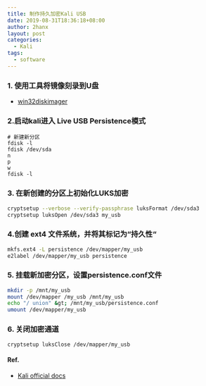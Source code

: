 ```yaml
---
title: 制作持久加密Kali USB
date: 2019-08-31T18:36:18+08:00
author: 2hanx
layout: post
categories:
  - Kali
tags:
  - software
---
```

### 1. 使用工具将镜像刻录到U盘

  * [win32diskimager](https://sourceforge.net/projects/win32diskimager/)

### 2.启动kali进入 Live USB Persistence模式

```shell
# 新建新分区
fdisk -l
fdisk /dev/sda
n
p
w
fdisk -l
```

### 3. 在新创建的分区上初始化LUKS加密

```bash
cryptsetup --verbose --verify-passphrase luksFormat /dev/sda3
cryptsetup luksOpen /dev/sda3 my_usb
```

### 4.创建 ext4 文件系统，并将其标记为“持久性“

```bash
mkfs.ext4 -L persistence /dev/mapper/my_usb 
e2label /dev/mapper/my_usb persistence
```

### 5. 挂载新加密分区，设置**persistence.conf**文件

```bash
mkdir -p /mnt/my_usb 
mount /dev/mapper /my_usb /mnt/my_usb 
echo "/ union" &gt; /mnt/my_usb/persistence.conf 
umount /dev/mapper/my_usb
```

### 6. 关闭加密通道

`cryptsetup luksClose /dev/mapper/my_usb`

#### Ref.

  * [Kali official docs](https://docs.kali.org/downloading/kali-linux-live-usb-persistence)